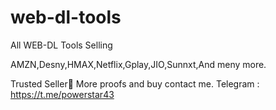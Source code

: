 # web-dl-tools
All WEB-DL Tools Selling

AMZN,Desny,HMAX,Netflix,Gplay,JIO,Sunnxt,And meny more.

Trusted Seller💯
More proofs and buy contact me.
Telegram : https://t.me/powerstar43

